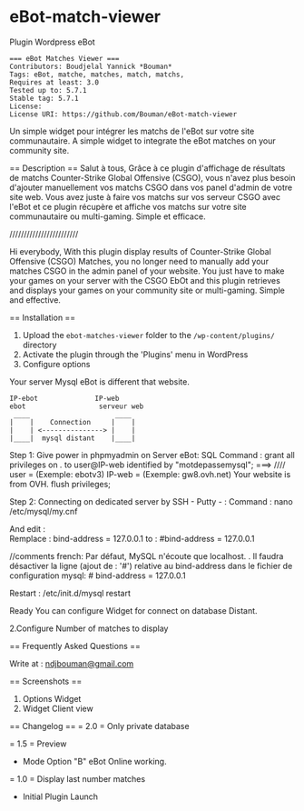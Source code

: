 # eBot-match-viewer
Plugin Wordpress eBot

	=== eBot Matches Viewer ===
	Contributors: Boudjelal Yannick *Bouman*
	Tags: eBot, matche, matches, match, matchs, 
	Requires at least: 3.0
	Tested up to: 5.7.1
	Stable tag: 5.7.1
	License: 
	License URI: https://github.com/Bouman/eBot-match-viewer

Un simple widget pour intégrer les matchs de l'eBot sur votre site communautaire.
A simple widget to integrate the eBot matches on your community site.

== Description ==
Salut à tous,
Grâce à ce plugin d'affichage de résultats de matchs Counter-Strike Global Offensive (CSGO), vous n'avez plus besoin d'ajouter manuellement vos matchs CSGO dans vos panel d'admin de votre site web.
Vous avez juste à faire vos matchs sur vos serveur CSGO avec l'eBot et ce plugin récupère et affiche vos matchs sur votre site communautaire ou multi-gaming.
Simple et efficace.
	
////////////////////////
	
Hi everybody,
With this plugin display results of Counter-Strike Global Offensive (CSGO) Matches, you no longer need to manually add your matches CSGO in the admin panel of your website. 
You just have to make your games on your server with the CSGO EbOt and this plugin retrieves and displays your games on your community site or multi-gaming.
Simple and effective.
	
== Installation ==
	
1. Upload the `ebot-matches-viewer` folder to the `/wp-content/plugins/` directory
1. Activate the plugin through the 'Plugins' menu in WordPress
1. Configure options

Your server Mysql eBot is different that website.

	IP-ebot           	 IP-web
 	ebot                  serveur web
	 ____                     ____
	|    |    Connection     |    |
	|    | <---------------> |    |
	|____|  mysql distant    |____|
	
Step 1: Give power in phpmyadmin on Server eBot:
SQL Command : 
	grant all privileges on *.* to user@IP-web identified by "motdepassemysql";    ===> //// user = (Exemple: ebotv3)  IP-web = (Exemple: gw8.ovh.net) Your website is from OVH.
	flush privileges;
				
Step 2: Connecting on dedicated server by SSH - Putty - :
Command :
	nano /etc/mysql/my.cnf

And edit :	
	Remplace : bind-address = 127.0.0.1
	to : #bind-address = 127.0.0.1
				
//comments french:
Par défaut, MySQL n'écoute que localhost. . Il faudra désactiver la ligne (ajout de : '#') relative au bind-address dans le fichier de configuration mysql:
			# bind-address = 127.0.0.1

Restart :
/etc/init.d/mysql restart
				
Ready You can configure Widget for connect on database Distant.

2.Configure Number of matches to display

== Frequently Asked Questions ==


Write at : ndjbouman@gmail.com

== Screenshots ==
1. Options Widget
2. Widget Client view

== Changelog ==
= 2.0 = 
Only private database

= 1.5 = Preview
* Mode Option "B" eBot Online working.

= 1.0 =
Display last number matches
* Initial Plugin Launch
